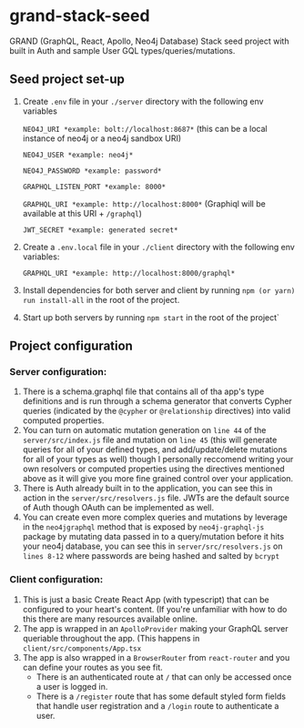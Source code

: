 
# grand-stack-seed
GRAND (GraphQL, React, Apollo, Neo4j Database) Stack seed project with built in Auth and sample User GQL types/queries/mutations.

## Seed project set-up

 

 1. Create `.env` file in your `./server` directory with the following env variables

    `NEO4J_URI *example: bolt://localhost:8687*` (this can be a local instance of neo4j or a neo4j sandbox URI)
    
    `NEO4J_USER *example: neo4j*`
    
    `NEO4J_PASSWORD *example: password*`
    
    `GRAPHQL_LISTEN_PORT *example: 8000*`
    
    `GRAPHQL_URI *example: http://localhost:8000*` (Graphiql will be available at this URI + `/graphql`)
    
    `JWT_SECRET *example: generated secret*`
 
 2. Create a `.env.local` file in your `./client` directory with the following env variables:

    `GRAPHQL_URI *example: http://localhost:8000/graphql*`

2. Install dependencies for both server and client by running `npm (or yarn) run install-all` in the root of the project.
3. Start up both servers by running `npm start` in the root of the project`

## Project configuration

 ### Server configuration:
 

 1. There is a schema.graphql file that contains all of tha app's type definitions and is run through a schema generator that converts Cypher queries (indicated by the `@cypher` or `@relationship` directives) into valid computed properties.
 2. You can turn on automatic mutation generation on `line 44` of the `server/src/index.js` file and mutation on  `line 45` (this will generate queries for all of your defined types, and add/update/delete mutations for all of your types as well) though I personally reccomend writing your own resolvers or computed properties using the directives mentioned above as it will give you more fine grained control over your application.
 3. There is Auth already built in to the application, you can see this in action in the `server/src/resolvers.js` file. JWTs are the default source of Auth though OAuth can be implemented as well.
 4. You can create even more complex queries and mutations by leverage in the `neo4jgraphql` method that is exposed by `neo4j-graphql-js` package by mutating data passed in to a query/mutation before it hits your neo4j database, you can see this in `server/src/resolvers.js` on `lines 8-12` where passwords are being hashed and salted by `bcrypt`

### Client configuration:

 1. This is just a basic Create React App (with typescript) that can be configured to your heart's content. (If you're unfamiliar with how to do this there are many resources available online.
 2. The app is wrapped in an `ApolloProvider` making your GraphQL server queriable throughout the app. (This happens in `client/src/components/App.tsx`
 3. The app is also wrapped in a `BrowserRouter` from `react-router` and you can define your routes as you see fit.
	 - There is an authenticated route at `/` that can only be accessed once a user is logged in.
	 - There is a `/register` route that has some default styled form fields that handle user registration and a `/login` route to authenticate a user.
